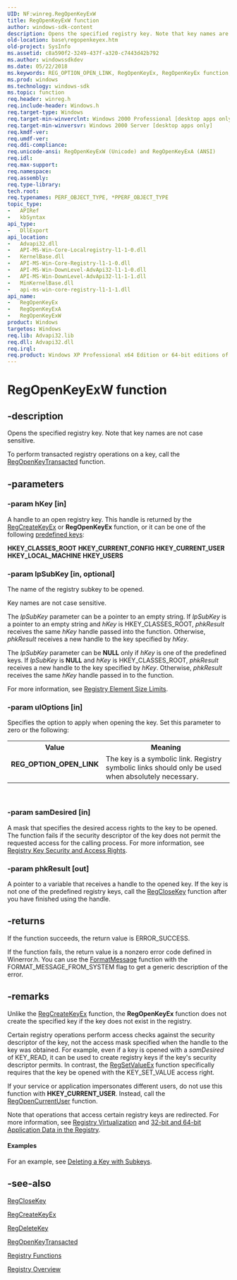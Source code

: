 ```yaml
---
UID: NF:winreg.RegOpenKeyExW
title: RegOpenKeyExW function
author: windows-sdk-content
description: Opens the specified registry key. Note that key names are not case sensitive.
old-location: base\regopenkeyex.htm
old-project: SysInfo
ms.assetid: c8a590f2-3249-437f-a320-c7443d42b792
ms.author: windowssdkdev
ms.date: 05/22/2018
ms.keywords: REG_OPTION_OPEN_LINK, RegOpenKeyEx, RegOpenKeyEx function, RegOpenKeyExA, RegOpenKeyExW, _win32_regopenkeyex, base.regopenkeyex, winreg/RegOpenKeyEx, winreg/RegOpenKeyExA, winreg/RegOpenKeyExW
ms.prod: windows
ms.technology: windows-sdk
ms.topic: function
req.header: winreg.h
req.include-header: Windows.h
req.target-type: Windows
req.target-min-winverclnt: Windows 2000 Professional [desktop apps only]
req.target-min-winversvr: Windows 2000 Server [desktop apps only]
req.kmdf-ver: 
req.umdf-ver: 
req.ddi-compliance: 
req.unicode-ansi: RegOpenKeyExW (Unicode) and RegOpenKeyExA (ANSI)
req.idl: 
req.max-support: 
req.namespace: 
req.assembly: 
req.type-library: 
tech.root: 
req.typenames: PERF_OBJECT_TYPE, *PPERF_OBJECT_TYPE
topic_type:
-	APIRef
-	kbSyntax
api_type:
-	DllExport
api_location:
-	Advapi32.dll
-	API-MS-Win-Core-Localregistry-l1-1-0.dll
-	KernelBase.dll
-	API-MS-Win-Core-Registry-l1-1-0.dll
-	API-MS-Win-DownLevel-AdvApi32-l1-1-0.dll
-	API-MS-Win-DownLevel-AdvApi32-l1-1-1.dll
-	MinKernelBase.dll
-	api-ms-win-core-registry-l1-1-1.dll
api_name:
-	RegOpenKeyEx
-	RegOpenKeyExA
-	RegOpenKeyExW
product: Windows
targetos: Windows
req.lib: Advapi32.lib
req.dll: Advapi32.dll
req.irql: 
req.product: Windows XP Professional x64 Edition or 64-bit editions of     Windows Server 2003
---
```


# RegOpenKeyExW function


## -description


Opens the specified registry key. Note that key names are not case sensitive.

To perform transacted registry operations on a key, call the <a href="https://msdn.microsoft.com/11663ed2-d17c-4f08-be7b-9b591271fbcd">RegOpenKeyTransacted</a> function.


## -parameters




### -param hKey [in]

A handle to an open registry key. This handle is returned by the 
<a href="https://msdn.microsoft.com/e9ffad7f-c0b6-44ce-bf22-fbe45ca98bf4">RegCreateKeyEx</a> or 
<b>RegOpenKeyEx</b> function, or it can be one of the following 
<a href="https://msdn.microsoft.com/db747656-b414-4594-ad39-6b476799060c">predefined keys</a>: 




<b>HKEY_CLASSES_ROOT</b>
<b>HKEY_CURRENT_CONFIG</b>
<b>HKEY_CURRENT_USER</b>
<b>HKEY_LOCAL_MACHINE</b>
<b>HKEY_USERS</b>

### -param lpSubKey [in, optional]

The name of the registry subkey to be opened. 

Key names are not case sensitive.

The <i>lpSubKey</i> parameter can be a pointer to an empty string. If <i>lpSubKey</i> is a pointer to an empty string and <i>hKey</i> is HKEY_CLASSES_ROOT, <i>phkResult</i> receives the same <i>hKey</i> handle passed into the function. Otherwise, <i>phkResult</i> receives a new handle to the key specified by <i>hKey</i>.

The <i>lpSubKey</i> parameter can be <b>NULL</b> only if <i>hKey</i> is one of the predefined keys. If <i>lpSubKey</i> is <b>NULL</b> and <i>hKey</i> is HKEY_CLASSES_ROOT, <i>phkResult</i> receives a new handle to the key specified by <i>hKey</i>. Otherwise, <i>phkResult</i> receives the same <i>hKey</i> handle passed in to the function.

For more information, see 
<a href="https://msdn.microsoft.com/a6d3a884-f181-46a5-b655-226c68792e08">Registry Element Size Limits</a>.


### -param ulOptions [in]

Specifies the option to apply when opening the key. Set this parameter to zero or the following:

<table>
<tr>
<th>Value</th>
<th>Meaning</th>
</tr>
<tr>
<td width="40%"><a id="REG_OPTION_OPEN_LINK"></a><a id="reg_option_open_link"></a><dl>
<dt><b>REG_OPTION_OPEN_LINK</b></dt>
</dl>
</td>
<td width="60%">
The key is a symbolic link. Registry symbolic links should only be used when absolutely necessary.

</td>
</tr>
</table>
 


### -param samDesired [in]

A mask that specifies the desired access rights to the key to be opened. The function fails if the security descriptor of the key does not permit the requested access for the calling process. For more information, see 
<a href="https://msdn.microsoft.com/266d5c8e-1bcd-48e5-bc06-2fbc956d8658">Registry Key Security and Access Rights</a>.


### -param phkResult [out]

A pointer to a variable that receives a handle to the opened key. If the key is not one of the predefined registry keys, call the 
<a href="https://msdn.microsoft.com/10175499-abf3-4694-9594-bb97b43f3fa5">RegCloseKey</a> function after you have finished using the handle.


## -returns



If the function succeeds, the return value is ERROR_SUCCESS.

If the function fails, the return value is a nonzero error code defined in Winerror.h. You can use the 
<a href="https://msdn.microsoft.com/b9d61342-4bcf-42e9-96f1-a5993dfb6c0c">FormatMessage</a> function with the FORMAT_MESSAGE_FROM_SYSTEM flag to get a generic description of the error.




## -remarks



Unlike the 
<a href="https://msdn.microsoft.com/e9ffad7f-c0b6-44ce-bf22-fbe45ca98bf4">RegCreateKeyEx</a> function, the 
<b>RegOpenKeyEx</b> function does not create the specified key if the key does not exist in the registry.

Certain registry operations perform access checks against the security descriptor of the key, not the access mask specified when the handle to the key was obtained. For example, even if a key is opened with a <i>samDesired</i> of KEY_READ, it can be used to create registry keys if the key's security descriptor permits. In contrast, the <a href="https://msdn.microsoft.com/29b0e27c-4999-4e92-bd8b-bba74920bccc">RegSetValueEx</a> function specifically requires that the key be opened with the KEY_SET_VALUE access right.

If your service or application impersonates different users, do not use this function with <b>HKEY_CURRENT_USER</b>. Instead, call the <a href="https://msdn.microsoft.com/10a8cbfb-52dc-436a-827e-78f12eb62af0">RegOpenCurrentUser</a> function.

Note that operations that access certain registry keys are redirected. For more information,  see <a href="https://msdn.microsoft.com/dace2f65-df60-419a-8be8-ab60668e6396">Registry Virtualization</a> and <a href="https://msdn.microsoft.com/08dc034c-15ce-41d9-8e74-a49b61ad40a6">32-bit and 64-bit Application Data in the Registry</a>.


#### Examples

For an example, see 
<a href="https://msdn.microsoft.com/1cf6db95-85a4-4416-b17e-e14f45804503">Deleting a Key with Subkeys</a>.

<div class="code"></div>



## -see-also




<a href="https://msdn.microsoft.com/10175499-abf3-4694-9594-bb97b43f3fa5">RegCloseKey</a>



<a href="https://msdn.microsoft.com/e9ffad7f-c0b6-44ce-bf22-fbe45ca98bf4">RegCreateKeyEx</a>



<a href="https://msdn.microsoft.com/a2310ca0-1b9f-48d1-a3b5-ea3a528bfaba">RegDeleteKey</a>



<a href="https://msdn.microsoft.com/11663ed2-d17c-4f08-be7b-9b591271fbcd">RegOpenKeyTransacted</a>



<a href="https://msdn.microsoft.com/a490b748-42e8-462b-9a7f-a8b21438ea79">Registry Functions</a>



<a href="https://msdn.microsoft.com/ffb06903-593e-47ce-adb2-baed5d379110">Registry Overview</a>
 

 

